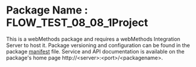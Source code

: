 # Package Name : FLOW_TEST_08_08_1Project
This is a webMethods package and requires a webMethods Integration Server to host it. Package versioning and configuration can be found in the package [manifest](./FLOW_TEST_08_08_1Project/manifest.v3) file. Service and API documentation is available on the package's home page http://&lt;server&gt;:&lt;port&gt;/&lt;packagename>.